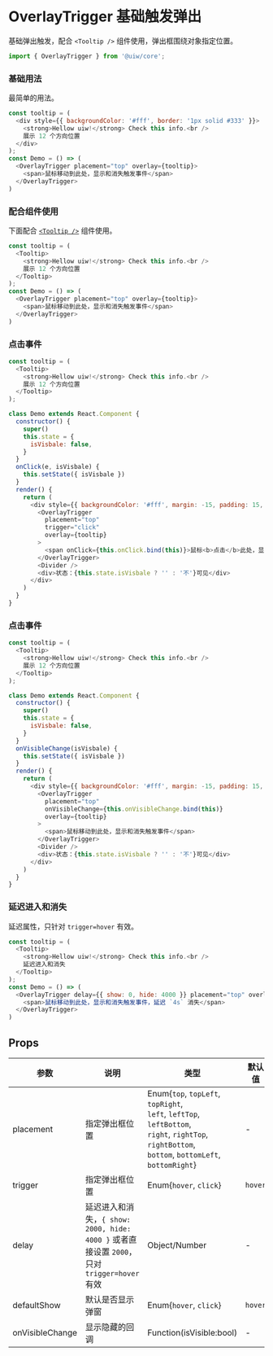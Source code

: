 OverlayTrigger 基础触发弹出
===

基础弹出触发，配合 `<Tooltip />` 组件使用，弹出框围绕对象指定位置。

```jsx
import { OverlayTrigger } from '@uiw/core';
```

### 基础用法

<!--DemoStart--> 
最简单的用法。
```js
const tooltip = (
  <div style={{ backgroundColor: '#fff', border: '1px solid #333' }}>
    <strong>Hellow uiw!</strong> Check this info.<br />
    展示 12 个方向位置
  </div>
);
const Demo = () => (
  <OverlayTrigger placement="top" overlay={tooltip}>
    <span>鼠标移动到此处，显示和消失触发事件</span>
  </OverlayTrigger>
)
```
<!--End-->

### 配合组件使用

下面配合 [`<Tooltip />`](/components/tooltip) 组件使用。

<!--DemoStart--> 
```js
const tooltip = (
  <Tooltip>
    <strong>Hellow uiw!</strong> Check this info.<br />
    展示 12 个方向位置
  </Tooltip>
);
const Demo = () => (
  <OverlayTrigger placement="top" overlay={tooltip}>
    <span>鼠标移动到此处，显示和消失触发事件</span>
  </OverlayTrigger>
)
```
<!--End-->

### 点击事件

<!--DemoStart--> 
```js
const tooltip = (
  <Tooltip>
    <strong>Hellow uiw!</strong> Check this info.<br />
    展示 12 个方向位置
  </Tooltip>
);

class Demo extends React.Component {
  constructor() {
    super()
    this.state = {
      isVisbale: false,
    }
  }
  onClick(e, isVisbale) {
    this.setState({ isVisbale })
  }
  render() {
    return (
      <div style={{ backgroundColor: '#fff', margin: -15, padding: 15, borderRadius: '5px 5px 0 0' }}>
        <OverlayTrigger
          placement="top"
          trigger="click"
          overlay={tooltip}
        >
          <span onClick={this.onClick.bind(this)}>鼠标<b>点击</b>此处，显示和消失触发子组件事件</span>
        </OverlayTrigger>
        <Divider />
        <div>状态：{this.state.isVisbale ? '' : '不'}可见</div>
      </div>
    )
  }
}
```
<!--End-->

### 点击事件

<!--DemoStart--> 
```js
const tooltip = (
  <Tooltip>
    <strong>Hellow uiw!</strong> Check this info.<br />
    展示 12 个方向位置
  </Tooltip>
);

class Demo extends React.Component {
  constructor() {
    super()
    this.state = {
      isVisbale: false,
    }
  }
  onVisibleChange(isVisbale) {
    this.setState({ isVisbale })
  }
  render() {
    return (
      <div style={{ backgroundColor: '#fff', margin: -15, padding: 15, borderRadius: '5px 5px 0 0' }}>
        <OverlayTrigger
          placement="top"
          onVisibleChange={this.onVisibleChange.bind(this)}
          overlay={tooltip}
        >
          <span>鼠标移动到此处，显示和消失触发事件</span>
        </OverlayTrigger>
        <Divider />
        <div>状态：{this.state.isVisbale ? '' : '不'}可见</div>
      </div>
    )
  }
}
```
<!--End-->


### 延迟进入和消失

延迟属性，只针对 `trigger=hover` 有效。

<!--DemoStart--> 
```js
const tooltip = (
  <Tooltip>
    <strong>Hellow uiw!</strong> Check this info.<br />
    延迟进入和消失
  </Tooltip>
);
const Demo = () => (
  <OverlayTrigger delay={{ show: 0, hide: 4000 }} placement="top" overlay={tooltip}>
    <span>鼠标移动到此处，显示和消失触发事件，延迟 `4s` 消失</span>
  </OverlayTrigger>
)
```
<!--End-->

## Props

| 参数 | 说明 | 类型 | 默认值 |
|--------- |-------- |--------- |-------- |
| placement | 指定弹出框位置 | Enum{`top`, `topLeft`, `topRight`,<br /> `left`, `leftTop`, `leftBottom`,<br /> `right`, `rightTop`, `rightBottom`,<br /> `bottom`, `bottomLeft`, `bottomRight`} | - |
| trigger | 指定弹出框位置 | Enum{`hover`, `click`} | `hover` |
| delay | 延迟进入和消失，`{ show: 2000, hide: 4000 }` 或者直接设置 `2000`，只对 `trigger=hover` 有效 | Object/Number | - |
| defaultShow | 默认是否显示弹窗 | Enum{`hover`, `click`} | `hover` |
| onVisibleChange | 显示隐藏的回调 | Function(isVisible:bool) | - |